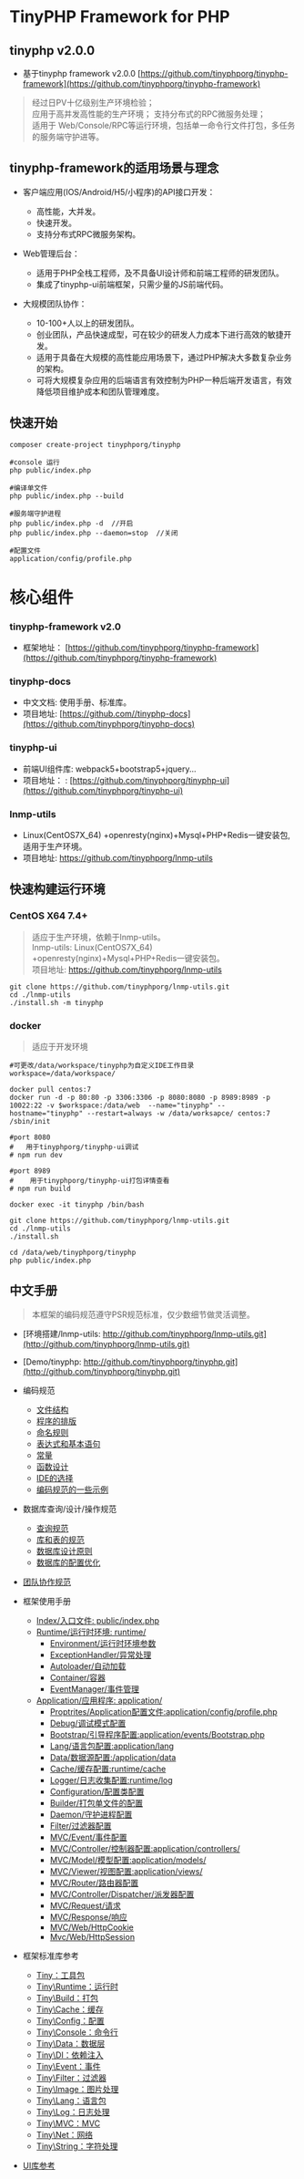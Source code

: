 TinyPHP Framework for PHP
====

tinyphp v2.0.0
----

+ 基于tinyphp framework v2.0.0 [https://github.com/tinyphporg/tinyphp-framework](https://github.com/tinyphporg/tinyphp-framework)
  
> 经过日PV十亿级别生产环境检验；  
> 应用于高并发高性能的生产环境；
> 支持分布式的RPC微服务处理；    
> 适用于 Web/Console/RPC等运行环境，包括单一命令行文件打包，多任务的服务端守护进等。   

tinyphp-framework的适用场景与理念
---- 
* 客户端应用(IOS/Android/H5/小程序)的API接口开发：
    * 高性能，大并发。
    * 快速开发。
    * 支持分布式RPC微服务架构。
    
*  Web管理后台：
    * 适用于PHP全栈工程师，及不具备UI设计师和前端工程师的研发团队。
    * 集成了tinyphp-ui前端框架，只需少量的JS前端代码。 
    
* 大规模团队协作：
    * 10-100+人以上的研发团队。
    * 创业团队，产品快速成型，可在较少的研发人力成本下进行高效的敏捷开发。
    * 适用于具备在大规模的高性能应用场景下，通过PHP解决大多数复杂业务的架构。
    * 可将大规模复杂应用的后端语言有效控制为PHP一种后端开发语言，有效降低项目维护成本和团队管理难度。   
    
快速开始
----
```shell
composer create-project tinyphporg/tinyphp

#console 运行
php public/index.php

#编译单文件
php public/index.php --build

#服务端守护进程
php public/index.php -d  //开启
php public/index.php --daemon=stop  //关闭

#配置文件 
application/config/profile.php
``` 
核心组件
====

### tinyphp-framework v2.0 
+ 框架地址：   [https://github.com/tinyphporg/tinyphp-framework](https://github.com/tinyphporg/tinyphp-framework)    

### tinyphp-docs
+ 中文文档: 使用手册、标准库。  
+ 项目地址: [https://github.com//tinyphp-docs](https://github.com/tinyphporg/tinyphp-docs)   

### tinyphp-ui  
+ 前端UI组件库: webpack5+bootstrap5+jquery...     
+ 项目地址： : [https://github.com/tinyphporg/tinyphp-ui](https://github.com/tinyphporg/tinyphp-ui)  

### lnmp-utils   
+ Linux(CentOS7X_64) +openresty(nginx)+Mysql+PHP+Redis一键安装包, 适用于生产环境。    
+ 项目地址: https://github.com/tinyphporg/lnmp-utils

快速构建运行环境
----

### CentOS X64 7.4+
> 适应于生产环境，依赖于lnmp-utils。   
> lnmp-utils: Linux(CentOS7X_64) +openresty(nginx)+Mysql+PHP+Redis一键安装包。    
> 项目地址: https://github.com/tinyphporg/lnmp-utils    

```shell
git clone https://github.com/tinyphporg/lnmp-utils.git
cd ./lnmp-utils
./install.sh -m tinyphp
```

### docker
>  适应于开发环境

```shell
#可更改/data/workspace/tinyphp为自定义IDE工作目录
workspace=/data/workspace/

docker pull centos:7
docker run -d -p 80:80 -p 3306:3306 -p 8080:8080 -p 8989:8989 -p 10022:22 -v $workspace:/data/web  --name="tinyphp" --hostname="tinyphp" --restart=always -w /data/worksapce/ centos:7 /sbin/init

#port 8080 
#   用于tinyphporg/tinyphp-ui调试
# npm run dev

#port 8989 
#    用于tinyphporg/tinyphp-ui打包详情查看
# npm run build

docker exec -it tinyphp /bin/bash

git clone https://github.com/tinyphporg/lnmp-utils.git
cd ./lnmp-utils
./install.sh 

cd /data/web/tinyphporg/tinyphp
php public/index.php

```

中文手册
---- 
> 本框架的编码规范遵守PSR规范标准，仅少数细节做灵活调整。    
* [环境搭建/lnmp-utils: http://github.com/tinyphporg/lnmp-utils.git](http://github.com/tinyphporg/lnmp-utils.git)
* [Demo/tinyphp: http://github.com/tinyphporg/tinyphp.git](http://github.com/tinyphporg/tinyphp.git)
* 编码规范
  * [文件结构](https://github.com/tinyphporg/tinyphp-docs/blob/master/docs/standard/coding_file.md)   
  * [程序的排版](https://github.com/tinyphporg/tinyphp-docs/blob/master/docs/standard/coding_program_typesetting.md)    
  * [命名规则](https://github.com/tinyphporg/tinyphp-docs/blob/master/docs/standard/coding_rules.md)  
  * [表达式和基本语句](https://github.com/tinyphporg/tinyphp-docs/blob/master/docs/standard/coding_expression.md)  
  * [常量](https://github.com/tinyphporg/tinyphp-docs/blob/master/docs/standard/coding/constant.md)  
  * [函数设计](https://github.com/tinyphporg/tinyphp-docs/blob/master/docs/standard/coding/function.md)  
  * [IDE的选择](https://github.com/tinyphporg/tinyphp-docs/blob/master/docs/standard/coding_ide.md)  
  * [编码规范的一些示例](https://github.com/tinyphporg/tinyphp-docs/blob/master/docs/standard/coding_example.md)  
* 数据库查询/设计/操作规范
  * [查询规范](https://github.com/tinyphporg/tinyphp-docs/blob/master/docs/standard/db_select.md)
  * [库和表的规范](https://github.com/tinyphporg/tinyphp-docs/blob/master/docs/standard/db_dbtable.md)
  * [数据库设计原则](https://github.com/tinyphporg/tinyphp-docs/blob/master/docs/standard/db_design.md)
  * [数据库的配置优化](https://github.com/tinyphporg/tinyphp-docs/blob/master/docs/standard/db_optimization.md)
* [团队协作规范](https://github.com/tinyphporg/tinyphp-docs/blob/master/docs/standard/team.md)
* 框架使用手册
   * [Index/入口文件:    public/index.php](https://github.com/tinyphporg/tinyphp-docs/blob/master/docs/manual/index.md)      
   * [Runtime/运行时环境: runtime/](https://github.com/tinyphporg/tinyphp-docs/blob/master/docs/manual/runtime.md)    
      * [Environment/运行时环境参数](https://github.com/tinyphporg/tinyphp-docs/blob/master/docs/manual/runtime_env.md)  
      * [ExceptionHandler/异常处理](https://github.com/tinyphporg/tinyphp-docs/blob/master/docs/manual/runtime_exception.md)   
      * [Autoloader/自动加载](https://github.com/tinyphporg/tinyphp-docs/blob/master/docs/manual/runtime_autoloader.md)   
      * [Container/容器](https://github.com/tinyphporg/tinyphp-docs/blob/master/docs/manual/runtime_container.md)   
      * [EventManager/事件管理](https://github.com/tinyphporg/tinyphp-docs/blob/master/docs/manual/runtime_event.md)  
    * [Application/应用程序: application/](https://github.com/tinyphporg/tinyphp-docs/blob/master/docs/manual/application.md)   
      * [Proptrites/Application配置文件:application/config/profile.php](https://github.com/tinyphporg/tinyphp-docs/blob/master/docs/manual/profile.md)
      * [Debug/调试模式配置](https://github.com/tinyphporg/tinyphp-docs/blob/master/docs/manual/debug.md)
      * [Bootstrap/引导程序配置:application/events/Bootstrap.php](https://github.com/tinyphporg/tinyphp-docs/blob/master/docs/manual/bootstrap.md)
      * [Lang/语言包配置:application/lang](https://github.com/tinyphporg/tinyphp-docs/blob/master/docs/manual/lang.md)
      * [Data/数据源配置:/application/data](https://github.com/tinyphporg/tinyphp-docs/blob/master/docs/manual/data.md)
      * [Cache/缓存配置:runtime/cache](https://github.com/tinyphporg/tinyphp-docs/blob/master/docs/manual/cache.md)
      * [Logger/日志收集配置:runtime/log](https://github.com/tinyphporg/tinyphp-docs/blob/master/docs/manual/logger.md)
      * [Configuration/配置类配置](https://github.com/tinyphporg/tinyphp-docs/blob/master/docs/manual/configuration.md)
      * [Builder/打包单文件的配置](https://github.com/tinyphporg/tinyphp-docs/blob/master/docs/manual/builder.md)
      * [Daemon/守护进程配置](https://github.com/tinyphporg/tinyphp-docs/blob/master/docs/manual/daemon.md)
      * [Filter/过滤器配置](https://github.com/tinyphporg/tinyphp-docs/blob/master/docs/manual/filter.md)
      * [MVC/Event/事件配置](https://github.com/tinyphporg/tinyphp-docs/blob/master/docs/manual/mvc_event.md)
      * [MVC/Controller/控制器配置:application/controllers/](https://github.com/tinyphporg/tinyphp-docs/blob/master/docs/manual/mvc_controller.md)
      * [MVC/Model/模型配置:application/models/](https://github.com/tinyphporg/tinyphp-docs/blob/master/docs/manual/mvc_model.md)
      * [MVC/Viewer/视图配置:application/views/](https://github.com/tinyphporg/tinyphp-docs/blob/master/docs/manual/mvc_viewer.md)
      * [MVC/Router/路由器配置](https://github.com/tinyphporg/tinyphp-docs/blob/master/docs/manual/mvc_router.md)
      * [MVC/Controller/Dispatcher/派发器配置](https://github.com/tinyphporg/tinyphp-docs/blob/master/docs/manual/mvc_dispatcher.md)
      * [MVC/Request/请求](https://github.com/tinyphporg/tinyphp-docs/blob/master/docs/manual/mvc_request.md)
      * [MVC/Response/响应](https://github.com/tinyphporg/tinyphp-docs/blob/master/docs/manual/mvc_response.md)
      * [MVC/Web/HttpCookie](https://github.com/tinyphporg/tinyphp-docs/blob/master/docs/manual/mvc_cookie.md)
      * [Mvc/Web/HttpSession](https://github.com/tinyphporg/tinyphp-docs/blob/master/docs/manual/mvc_session.md)            
    
* 框架标准库参考
    * [Tiny：工具包](https://github.com/tinyphporg/tinyphp-docs/blob/master/docs/lib/tiny.md)
    * [Tiny\Runtime：运行时](https://github.com/tinyphporg/tinyphp-docs/blob/master/docs/lib/runtime.md)
    * [Tiny\Build：打包](https://github.com/tinyphporg/tinyphp-docs/blob/master/docs/lib/build.md)
    * [Tiny\Cache：缓存](https://github.com/tinyphporg/tinyphp-docs/blob/master/docs/lib/cache.md)
    * [Tiny\Config：配置](https://github.com/tinyphporg/tinyphp-docs/blob/master/docs/lib/config.md)
    * [Tiny\Console：命令行](https://github.com/tinyphporg/tinyphp-docs/blob/master/docs/lib/console.md)
    * [Tiny\Data：数据层](https://github.com/tinyphporg/tinyphp-docs/blob/master/docs/lib/data.md)
    * [Tiny\DI：依赖注入](https://github.com/tinyphporg/tinyphp-docs/blob/master/docs/lib/di.md)
    * [Tiny\Event：事件](https://github.com/tinyphporg/tinyphp-docs/blob/master/docs/lib/event.md)
    * [Tiny\Filter：过滤器](https://github.com/tinyphporg/tinyphp-docs/blob/master/docs/lib/filter.md)   
    * [Tiny\Image：图片处理](https://github.com/tinyphporg/tinyphp-docs/blob/master/docs/lib/image.md)
    * [Tiny\Lang：语言包](https://github.com/tinyphporg/tinyphp-docs/blob/master/docs/lib/lang.md)
    * [Tiny\Log：日志处理](https://github.com/tinyphporg/tinyphp-docs/blob/master/docs/lib/log.md)
    * [Tiny\MVC：MVC](https://github.com/tinyphporg/tinyphp-docs/blob/master/docs/lib/mvc.md)
    * [Tiny\Net：网络](https://github.com/tinyphporg/tinyphp-docs/blob/master/docs/lib/net.md)
    * [Tiny\String：字符处理](https://github.com/tinyphporg/tinyphp-docs/blob/master/docs/lib/string.md) 
   
* [UI库参考](https://github.com/tinyphporg/tinyphp-docs/blob/master/docs/ui/)   
